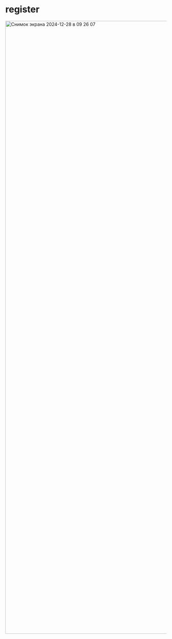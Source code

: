 # register
<img width="1915" alt="Снимок экрана 2024-12-28 в 09 26 07" src="https://github.com/user-attachments/assets/d1858096-8bbf-4f4f-a2f7-22ffb74fcbe4" />
